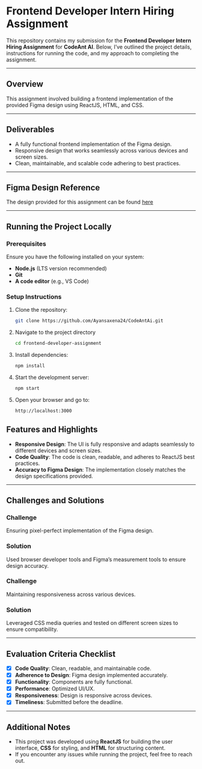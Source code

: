 # Frontend Developer Intern Hiring Assignment  

This repository contains my submission for the **Frontend Developer Intern Hiring Assignment** for **CodeAnt AI**. Below, I’ve outlined the project details, instructions for running the code, and my approach to completing the assignment.  

---

## Overview   

This assignment involved building a frontend implementation of the provided Figma design using ReactJS, HTML, and CSS.  

---

## Deliverables  

- A fully functional frontend implementation of the Figma design.  
- Responsive design that works seamlessly across various devices and screen sizes.  
- Clean, maintainable, and scalable code adhering to best practices.  

---

## Figma Design Reference  

The design provided for this assignment can be found [here](https://www.figma.com/design/3j3bEI8nR1T1UwsfEBMbhi/Frontend-Developer-%3C%3E-CodeAnt?node-id=1-6996&t=KDe4DUZN8aYmBkgn-0)  

---

## Running the Project Locally  

### Prerequisites  
Ensure you have the following installed on your system:  
- **Node.js** (LTS version recommended)  
- **Git**  
- **A code editor** (e.g., VS Code)  

### Setup Instructions  
1. Clone the repository:
     
   ```bash  
   git clone https://github.com/Ayansaxena24/CodeAntAi.git
   ```
   
3. Navigate to the project directory
   
   ```bash
   cd frontend-developer-assignment  
   ```
   
5. Install dependencies:
   
   ```bash
   npm install  
   ```
   
7. Start the development server:
   
   ```bash
   npm start
   ```
   
9. Open your browser and go to:
    
   ```bash
   http://localhost:3000  
   ```

## Features and Highlights  

- **Responsive Design**: The UI is fully responsive and adapts seamlessly to different devices and screen sizes.  
- **Code Quality**: The code is clean, readable, and adheres to ReactJS best practices.  
- **Accuracy to Figma Design**: The implementation closely matches the design specifications provided.  

---

## Challenges and Solutions  

### Challenge  
Ensuring pixel-perfect implementation of the Figma design.  

### Solution  
Used browser developer tools and Figma’s measurement tools to ensure design accuracy.  

### Challenge  
Maintaining responsiveness across various devices.  

### Solution  
Leveraged CSS media queries and tested on different screen sizes to ensure compatibility.  

---

## Evaluation Criteria Checklist  

- [x] **Code Quality**: Clean, readable, and maintainable code.  
- [x] **Adherence to Design**: Figma design implemented accurately.  
- [x] **Functionality**: Components are fully functional.  
- [x] **Performance**: Optimized UI/UX.  
- [x] **Responsiveness**: Design is responsive across devices.  
- [x] **Timeliness**: Submitted before the deadline.  

---

## Additional Notes  

- This project was developed using **ReactJS** for building the user interface, **CSS** for styling, and **HTML** for structuring content.  
- If you encounter any issues while running the project, feel free to reach out.  
